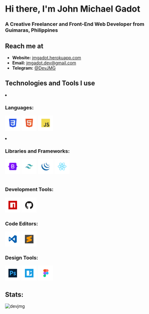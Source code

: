 <h1>Hi there, I'm John Michael Gadot</h1>

<h3>A Creative Freelancer and Front-End Web Developer from Guimaras, Philippines</h3>

<h2>Reach me at</h2>
<ul>
    <li>
    <b>Website:</b> 
        <a href='https://jmgadot.herokuapp.com/' target='_blank'>
            jmgadot.herokuapp.com
        </a>
    </li>
    <li><b>Email:</b> 
        <a href='mailto:jmgadot.dev@gmail.com' target='_blank'>
            jmgadot.dev@gmail.com
        </a>
    </li>
    <li><b>Telegram:</b> 
        <a href='https://telegram.me/DevJMG' target='_blank'>
            @DevJMG
        </a>
    </li>
</ul>

<h2>Technologies and Tools I use</h2>

<table>
<tbody style="width: 100%">
    <li style="width: 50%">
        <h3>Languages:</h2>
        <p>
            <a href="https://www.w3schools.com/html/"><img src="/assets/html-min.png" alt="html5" width="50" height="50"/></a>
            <a href="https://www.w3schools.com/css/"><img src="/assets/css-min.png" alt="css3" width="50" height="50"/></a>
            <a href="https://www.w3schools.com/js/"><img src="/assets/javascript-min.png" alt="javascript" width="50" height="50"/></a>
        </p>
    </li>
    <li style="width: 50%">
        <h3>Libraries and Frameworks:</h2>
        <p>
            <a href="https://getbootstrap.com/"><img src="/assets/bootstrap-min.png" alt="bootstrap" width="50" height="50" disabled/></a>
            <a href="https://tailwindcss.com/"><img src="/assets/tailwindcss-min.png" alt="tailwindcss" width="50" height="50"/></a>
            <a href="https://jquery.com/"><img src="/assets/jquery-min.png" alt="jquery" width="50" height="50"/></a>
            <a href="https://reactjs.org/"><img src="/assets/reactjs-min.png" alt="reactjs" width="50" height="50"/></a>
        </p>
    </li>
</tbody>
</table>

<h3>Development Tools:</h2>
<p>
    <a href="https://www.npmjs.com/"><img src="/assets/npm-min.png" alt="npm" width="50" height="50"/></a>
    <a href="https://github.com/"><img src="/assets/github-min.png" alt="github" width="50" height="50"/></a>
</p>

<h3>Code Editors:</h2>
<p>
    <a href="https://code.visualstudio.com/"><img src="/assets/vscode-min.png" alt="vscode" width="50" height="50"/></a>
    <a href="https://www.sublimetext.com/"><img src="/assets/sublime-min.png" alt="sublime" width="50" height="50"/></a>
</p>

<h3>Design Tools:</h2>
<p>
    <a href="https://www.adobe.com/ph_en/products/photoshop.html"><img src="/assets/photoshop-min.png" alt="photoshop" width="50" height="50"/></a>
    <a href="https://icons8.com/lunacy"><img src="/assets/lunacy-min.png" alt="lunacy" width="50" height="50"/></a>
    <a href="https://www.figma.com/"><img src="/assets/figma-min.png" alt="figma" width="50" height="50"/></a>
</p>

<h2>Stats:</h2>
<p><img align="left" src="https://github-readme-stats.vercel.app/api/top-langs?username=devjmg&show_icons=true&locale=en&layout=compact" alt="devjmg" /></p>